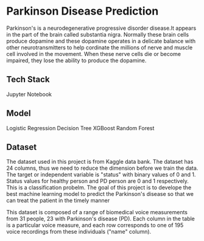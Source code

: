 
# Parkinson Disease Prediction

Parkinson's is a neurodegenerative progressive disorder disease.It appears in the part of the brain called substantia nigra. Normally these brain cells produce dopamine and these dopamine operates in a delicate balance with other neurotransmitters to help cordinate the millions of nerve and muscle cell involved in the movement. When these nerve cells die or become impaired, they lose the ability to produce the dopamine. 
## Tech Stack

Jupyter Notebook

## Model

Logistic Regression 
Decision Tree
XGBoost
Random Forest

  
## Dataset

 The dataset used in this project is from Kaggle data bank. The dataset has 24 columns, thus we need to reduce the dimension before we train the data. The target or independent variable is "status" with binary values of 0 and 1. Status values for healthy person and PD person are 0 and 1 respectively. This is a classification probelm. The goal of this project is to develope the best machine learning model to predict the Parkinson's disease so that we can treat the patient in the timely manner

This dataset is composed of a range of biomedical voice measurements from 31 people, 23 with Parkinson's disease (PD). Each column in the table is a particular voice measure, and each row corresponds to one of 195 voice recordings from these individuals ("name" column).